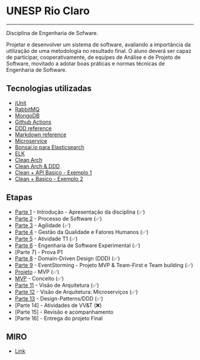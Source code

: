# UNESP Rio Claro
-----
Disciplina de Engenharia de Sofware.

Projetar e desenvolver um sistema de software, avaliando a importância da utilização de uma metodologia no resultado final. O aluno deverá ser capaz de participar, cooperativamente, de equipes de Análise e de Projeto de Software, movitado a adotar boas práticas e normas técnicas de Engenharia de Software.


## Tecnologias utilizadas
- [jUnit](https://junit.org/junit5/)
- [RabbitMQ](https://www.rabbitmq.com/)
- [MongoDB](https://wwww.mongodb.com/)
- [Github Actions](https://github.com/features/actions)
- [DDD reference](https://www.domainlanguage.com/ddd/reference/)
- [Markdown reference](https://www.markdownguide.org/basic-syntax/)
- [Microservice](https://martinfowler.com/articles/microservices.html)
- [Bonsai.io para Elasticsearch](https://app.bonsai.io/)
- [ELK](https://medium.com/make-it-heady/what-and-why-ekl-stack-378e6c4765b9)
- [Clean Arch](https://blog.cleancoder.com/uncle-bob/2012/08/13/the-clean-architecture.html)
- [Clean Arch & DDD](https://github.com/jbuget/nodejs-clean-architecture-app)
- [Clean + API Basico - Exemplo 1](https://github.com/aceiro/typescript-example)
- [Clean + Basico - Exemplo 2](https://github.com/gabriellimoni/2022-devpira/)

## Etapas
- [Parte 1](https://github.com/aceiro/unesp-se-2022/blob/main/docs/aula-01.pdf) - Introdução - Apresentação da disciplina (✅)
- [Parte 2](https://github.com/aceiro/unesp-se-2022/blob/main/docs/aula-02.pdf)  - Processo de Software (✅)
- [Parte 3](https://github.com/aceiro/unesp-se-2022/blob/main/docs/aula-03-agile.pdf)  - Agilidade (✅)
- [Parte 4](https://github.com/aceiro/unesp-se-2022/blob/main/docs/aula-04.pdf)  - Gestão da Qualidade e Fatores Humanos (✅)
- [Parte 5](https://github.com/aceiro/unesp-se-2022/blob/main/docs/aula-04-atividade-01.pdf)  - Atividade T1 (✅)
- [Parte 6](https://github.com/aceiro/unesp-se-2022/blob/main/docs/aula-05.pdf)  - Engenharia de Software Experimental (✅)
- [Parte 7]  - Prova P1
- [Parte 8](https://github.com/aceiro/unesp-se-2022/blob/main/docs/aula-06.pdf)  -  Domain-Driven Design (DDD) (✅)
- [Parte 9](https://github.com/aceiro/unesp-se-2022/blob/main/docs/aula-07.pdf)  -  EventStorming - Projeto MVP & Team-First e Team building (✅)
- [Projeto](https://github.com/aceiro/unesp-se-2022/blob/main/docs/projeto_unesp_final_v1.0.pdf) - MVP (✅)
- [MVP](https://medium.com/@luizmarcelino/mvp-o-que-%C3%A9-811909a0fa87) - Conceito (✅)
- [Parte 11](https://github.com/aceiro/architecture-ref-card) - Visão de Arquitetura (✅)
- [Parte 12](https://martinfowler.com/articles/microservices.html) - Visão de Arquitetura: Microserviços (✅)
- [Parte 13](https://github.com/aceiro/unesp-se-2022/blob/main/docs/DDD_Reference_2015-03.pdf) - Design-Patterns/DDD (✅)
- [Parte 14] - Atividades de VV&T (❌)
- [Parte 15] - Revisão e acompanhamento
- [Parte 16] - Entrega do projeto Final

## MIRO
- [Link](https://miro.com/app/board/uXjVP-vKzhs=/)
